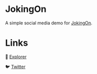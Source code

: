 # JokingOn

A simple social media demo for [JokingOn](https://jokingon.com).

# Links

🥽 [Explorer](https://explorer.testnet.polybase.xyz)

🐦 [Twitter](https://twitter.com/jokingon)
